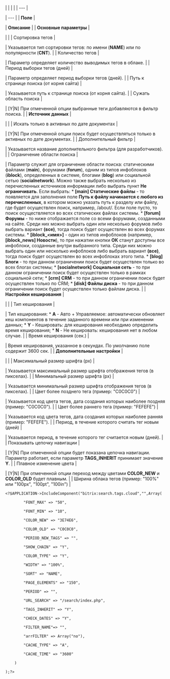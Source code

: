 |  |  |  |
| --- |

| --- |
| **Поле** |

| **Описание** |
| **Основные параметры** |

| |
| Сортировка тегов |

| Указывается тип сортировки тегов: по имени (**NAME**) или по популярности (**CNT**). |
| Количество тегов |

| Параметр определяет количество выводимых тегов в облаке. |
| Период выборки тегов (дней) |

| Параметр определяет период выборки тегов (дней). |
| Путь к странице поиска (от корня сайта) |

| Указывается путь к странице поиска (от корня сайта). |
| Сужать область поиска |

| [Y|N] При отмеченной опции выбранные теги добавляются в фильтр поиска. |
| **Источник данных** |

| |
| Искать только в активных по дате документах |

| [Y|N] При отмеченной опции поиск будет осуществляться только в активных по дате документах. |
| Дополнительный фильтр |

| Указывается название дополнительного фильтра (для разработчиков). |
| Ограничение области поиска |

| Параметр служит для ограничение области поиска: статическими файлами (**main**), форумами (**forum**), одним из типов инфоблоков (**iblock**), определенных в системе, блогами (**blog**) или социальной сетью (**socialnetwork**). Можно также выбрать несколько из перечисленных источников информации либо выбрать пункт **Не ограничивать**.  Если выбрать:  * **[main] Cтатические файлы** - то появляется для заполнения поле **Путь к файлу начинается с любого из перечисленных**, в котором можно указать путь к разделу или файлу, где будет осуществлен поиск, например, /about/. Если поле пусто, то поиск осуществляется во всех статических файлах системы. * **[forum] Форумы** - то ниже отображается поле со всеми форумами, созданными на сайте. Среди них можно выбрать один или несколько форумов либо выбрать вариант **(все)**, тогда поиск будет осуществлен во всех форумах системы. * **[iblock\_<имя>]** - один из типов инфоблоков (например, **[iblock\_news] Новости**), то при нажатии кнопки **ОК** станут доступны все инфоблоки, созданные внутри выбранного типа. Среди них можно выбрать один или несколько инфоблоков либо выбрать вариант **(все)**, тогда поиск будет осуществлен во всех инфоблоках этого типа. * **[blog] Блоги** - то при данном ограничении поиск будет осуществлен только во всех блогах системы; * **[socialnetwork] Социальная сеть** - то при данном ограничении поиск будет осуществлен только в рамках социальной сети; * **[crm] CRM** - то при данном ограничении поиск будет осуществлен только по CRM; * **[disk] Файлы диска** - то при данном ограничении поиск будет осуществлен только файлам диска. |
| **Настройки кеширования** |

| |
| Тип кеширования |

| Тип кеширования:  * **A** - Авто + Управляемое: автоматически обновляет кеш компонентов в течение заданного времени или при изменении данных; * **Y** - Кешировать: для кеширования необходимо определить время кеширования; * **N** - Не кешировать: кеширования нет в любом случае. |
| Время кеширования (сек.) |

| Время кеширования, указанное в секундах. По умолчанию поле содержит 3600 сек. |
| **Дополнительные настройки** |

| |
| Максимальный размер шрифта (px) |

| Указывается максимальный размер шрифта отображения тегов (в пикселах). |
| Минимальный размер шрифта (px) |

| Указывается минимальный размер шрифта отображения тегов (в пикселах). |
| Цвет более позднего тега (пример: "C0C0C0") |

| Указывается код цвета тегов, дата создания которых наиболее поздняя (пример: "C0C0C0"). |
| Цвет более раннего тега (пример: "FEFEFE") |

| Указывается код цвета тегов, дата создания которых наиболее ранняя (пример: "FEFEFE"). |
| Период, в течение которого считать тег новым (дней) |

| Указывается период, в течение которого тег считается новым (дней). |
| Показывать цепочку навигации |

| [Y|N] При отмеченной опции будет показана цепочка навигации. Параметр работает, если параметр **TAGS\_INHERIT** принимает значение **Y**. |
| Плавное изменение цвета |

| [Y|N] При отмеченной опции переход между цветами **COLOR\_NEW** и **COLOR\_OLD** будет плавным. |
| Ширина облака тегов (пример: "100%" или "100px", "100pt", "100in") |

```
<?$APPLICATION->IncludeComponent("bitrix:search.tags.cloud","",Array(

		"FONT_MAX" => "50", 

		"FONT_MIN" => "10", 

		"COLOR_NEW" => "3E74E6", 

		"COLOR_OLD" => "C0C0C0", 

		"PERIOD_NEW_TAGS" => "", 

		"SHOW_CHAIN" => "Y", 

		"COLOR_TYPE" => "Y", 

		"WIDTH" => "100%", 

		"SORT" => "NAME", 

		"PAGE_ELEMENTS" => "150", 

		"PERIOD" => "", 

		"URL_SEARCH" => "/search/index.php", 

		"TAGS_INHERIT" => "Y", 

		"CHECK_DATES" => "Y",

		"FILTER_NAME"=> "",

		"arrFILTER" => Array("no"),

		"CACHE_TYPE" => "A", 

		"CACHE_TIME" => "3600" 

	)

);?>


```